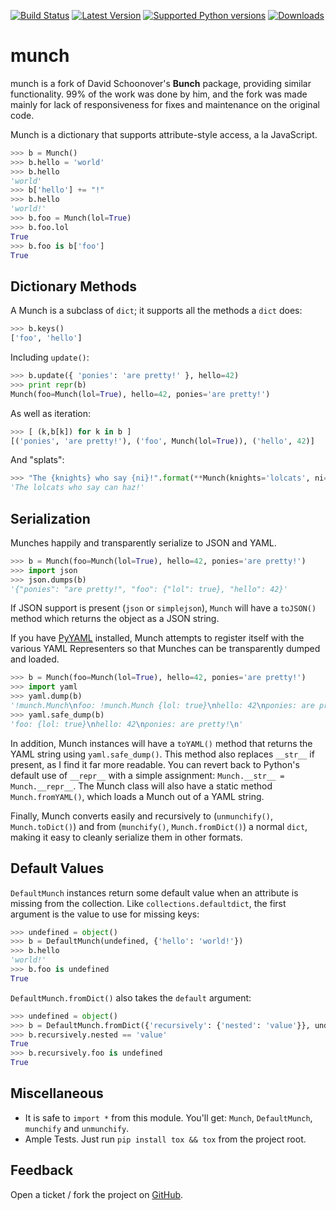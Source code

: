 [![Build Status](https://travis-ci.org/Infinidat/munch.svg?branch=master)](https://travis-ci.org/Infinidat/munch)
[![Latest Version](https://img.shields.io/pypi/v/munch.svg)](https://pypi.python.org/pypi/munch/)
[![Supported Python versions](https://img.shields.io/pypi/pyversions/munch.svg)](https://pypi.python.org/pypi/munch/)
[![Downloads](https://img.shields.io/pypi/dm/munch.svg)](https://pypi.python.org/pypi/munch/)

munch
==========

munch is a fork of David Schoonover's **Bunch** package, providing similar functionality. 99% of the work was done by him, and the fork was made mainly for lack of responsiveness for fixes and maintenance on the original code.

Munch is a dictionary that supports attribute-style access, a la JavaScript.

````py
>>> b = Munch()
>>> b.hello = 'world'
>>> b.hello
'world'
>>> b['hello'] += "!"
>>> b.hello
'world!'
>>> b.foo = Munch(lol=True)
>>> b.foo.lol
True
>>> b.foo is b['foo']
True
````


Dictionary Methods
------------------

A Munch is a subclass of ``dict``; it supports all the methods a ``dict`` does:

````py
>>> b.keys()
['foo', 'hello']
````

Including ``update()``:

````py
>>> b.update({ 'ponies': 'are pretty!' }, hello=42)
>>> print repr(b)
Munch(foo=Munch(lol=True), hello=42, ponies='are pretty!')
````

As well as iteration:

````py
>>> [ (k,b[k]) for k in b ]
[('ponies', 'are pretty!'), ('foo', Munch(lol=True)), ('hello', 42)]
````

And "splats":

````py
>>> "The {knights} who say {ni}!".format(**Munch(knights='lolcats', ni='can haz'))
'The lolcats who say can haz!'
````


Serialization
-------------

Munches happily and transparently serialize to JSON and YAML.

````py
>>> b = Munch(foo=Munch(lol=True), hello=42, ponies='are pretty!')
>>> import json
>>> json.dumps(b)
'{"ponies": "are pretty!", "foo": {"lol": true}, "hello": 42}'
````

If JSON support is present (``json`` or ``simplejson``), ``Munch`` will have a ``toJSON()`` method which returns the object as a JSON string.

If you have [PyYAML](http://pyyaml.org/wiki/PyYAML) installed, Munch attempts to register itself with the various YAML Representers so that Munches can be transparently dumped and loaded.

````py
>>> b = Munch(foo=Munch(lol=True), hello=42, ponies='are pretty!')
>>> import yaml
>>> yaml.dump(b)
'!munch.Munch\nfoo: !munch.Munch {lol: true}\nhello: 42\nponies: are pretty!\n'
>>> yaml.safe_dump(b)
'foo: {lol: true}\nhello: 42\nponies: are pretty!\n'
````

In addition, Munch instances will have a ``toYAML()`` method that returns the YAML string using ``yaml.safe_dump()``. This method also replaces ``__str__`` if present, as I find it far more readable. You can revert back to Python's default use of ``__repr__`` with a simple assignment: ``Munch.__str__ = Munch.__repr__``. The Munch class will also have a static method ``Munch.fromYAML()``, which loads a Munch out of a YAML string.

Finally, Munch converts easily and recursively to (``unmunchify()``, ``Munch.toDict()``) and from (``munchify()``, ``Munch.fromDict()``) a normal ``dict``, making it easy to cleanly serialize them in other formats.


Default Values
--------------

``DefaultMunch`` instances return some default value when an attribute is missing from the collection. Like ``collections.defaultdict``, the first argument is the value to use for missing keys:

````py
>>> undefined = object()
>>> b = DefaultMunch(undefined, {'hello': 'world!'})
>>> b.hello
'world!'
>>> b.foo is undefined
True
````

``DefaultMunch.fromDict()`` also takes the ``default`` argument:

````py
>>> undefined = object()
>>> b = DefaultMunch.fromDict({'recursively': {'nested': 'value'}}, undefined)
>>> b.recursively.nested == 'value'
True
>>> b.recursively.foo is undefined
True
````


Miscellaneous
-------------

* It is safe to ``import *`` from this module. You'll get: ``Munch``, ``DefaultMunch``, ``munchify`` and ``unmunchify``.
* Ample Tests. Just run ``pip install tox && tox`` from the project root.

Feedback
--------

Open a ticket / fork the project on [GitHub](http://github.com/Infinidat/munch).
